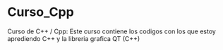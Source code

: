 # Curso_Cpp
Curso de C++ / Cpp: Este curso contiene los codigos con los que estoy aprediendo C++ y la libreria grafica QT (C++)
